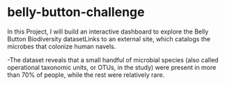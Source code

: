 # belly-button-challenge
In this Project, I will build an interactive dashboard to explore the Belly Button Biodiversity datasetLinks to an external site, which catalogs the microbes that colonize human navels.

-The dataset reveals that a small handful of microbial species (also called operational taxonomic units, or OTUs, in the study) were present in more than 70% of people, while the rest were relatively rare.
